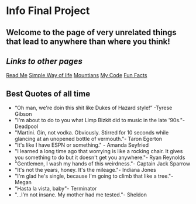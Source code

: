 # Info Final Project
## **Welcome to the page of very unrelated things that lead to anywhere than where you think!**
## _Links to other pages_
[Read Me](README.md)
[Simple Way of life](simple_life.md)
[Mountians](Mountianviews.md)
[My Code](MyCode.md)
[Fun Facts](Fun_Facts.md)

## Best Quotes of all time
- “Oh man, we're doin this shit like Dukes of Hazard style!” -Tyrese Gibson
- "I'm about to do to you what Limp Bizkit did to music in the late '90s."- Deadpool
- "Martini. Gin, not vodka. Obviously. Stirred for 10 seconds while glancing at an unopened bottle of vermouth."- Taron Egerton
- "It's like I have ESPN or something." - Amanda Seyfried
- "I learned a long time ago that worrying is like a rocking chair. It gives you something to do but it doesn't get you anywhere."- Ryan Reynolds
- "Gentlemen, I wash my hands of this weirdness."- Captain Jack Sparrow
- "It's not the years, honey. It's the mileage."- Indiana Jones
- "I'm glad he's single, because I'm going to climb that like a tree."- Megan
- "Hasta la vista, baby"- Terminator
- "…I’m not insane. My mother had me tested."- Sheldon
